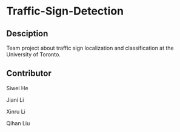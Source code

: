 # Traffic-Sign-Detection
## Desciption
Team project about traffic sign localization and classification at the University of Toronto.

## Contributor
Siwei He

Jiani Li

Xinru Li

Qihan Liu
